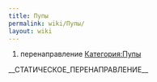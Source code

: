 ```yaml
---
title: Пупы
permalink: wiki/Пупы/
layout: wiki
---
```


1.  перенаправление [Категория:Пупы](Категория:Пупы "wikilink")

\_\_СТАТИЧЕСКОЕ_ПЕРЕНАПРАВЛЕНИЕ\_\_
